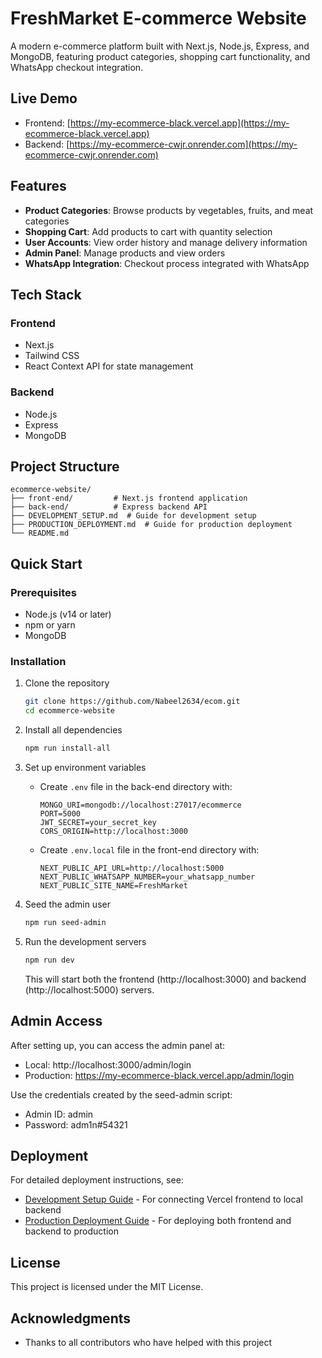 # FreshMarket E-commerce Website

A modern e-commerce platform built with Next.js, Node.js, Express, and MongoDB, featuring product categories, shopping cart functionality, and WhatsApp checkout integration.

## Live Demo

- Frontend: [https://my-ecommerce-black.vercel.app](https://my-ecommerce-black.vercel.app)
- Backend: [https://my-ecommerce-cwjr.onrender.com](https://my-ecommerce-cwjr.onrender.com)

## Features

- **Product Categories**: Browse products by vegetables, fruits, and meat categories
- **Shopping Cart**: Add products to cart with quantity selection
- **User Accounts**: View order history and manage delivery information
- **Admin Panel**: Manage products and view orders
- **WhatsApp Integration**: Checkout process integrated with WhatsApp

## Tech Stack

### Frontend
- Next.js
- Tailwind CSS
- React Context API for state management

### Backend
- Node.js
- Express
- MongoDB

## Project Structure

```
ecommerce-website/
├── front-end/         # Next.js frontend application
├── back-end/          # Express backend API
├── DEVELOPMENT_SETUP.md  # Guide for development setup
├── PRODUCTION_DEPLOYMENT.md  # Guide for production deployment
└── README.md
```

## Quick Start

### Prerequisites
- Node.js (v14 or later)
- npm or yarn
- MongoDB

### Installation

1. Clone the repository
   ```bash
   git clone https://github.com/Nabeel2634/ecom.git
   cd ecommerce-website
   ```

2. Install all dependencies
   ```bash
   npm run install-all
   ```

3. Set up environment variables
   - Create `.env` file in the back-end directory with:
     ```
     MONGO_URI=mongodb://localhost:27017/ecommerce
     PORT=5000
     JWT_SECRET=your_secret_key
     CORS_ORIGIN=http://localhost:3000
     ```
   - Create `.env.local` file in the front-end directory with:
     ```
     NEXT_PUBLIC_API_URL=http://localhost:5000
     NEXT_PUBLIC_WHATSAPP_NUMBER=your_whatsapp_number
     NEXT_PUBLIC_SITE_NAME=FreshMarket
     ```

4. Seed the admin user
   ```bash
   npm run seed-admin
   ```

5. Run the development servers
   ```bash
   npm run dev
   ```

   This will start both the frontend (http://localhost:3000) and backend (http://localhost:5000) servers.

## Admin Access

After setting up, you can access the admin panel at:
- Local: http://localhost:3000/admin/login
- Production: https://my-ecommerce-black.vercel.app/admin/login

Use the credentials created by the seed-admin script:
- Admin ID: admin
- Password: adm1n#54321

## Deployment

For detailed deployment instructions, see:
- [Development Setup Guide](DEVELOPMENT_SETUP.md) - For connecting Vercel frontend to local backend
- [Production Deployment Guide](PRODUCTION_DEPLOYMENT.md) - For deploying both frontend and backend to production

## License

This project is licensed under the MIT License.

## Acknowledgments

- Thanks to all contributors who have helped with this project
#
